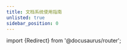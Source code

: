 ```yaml
---
title: 文档系统使用指南
unlisted: true
sidebar_position: 0
---
```


import {Redirect} from '@docusaurus/router';

<Redirect to="./edit-help/markdown-introduction/" /> 
